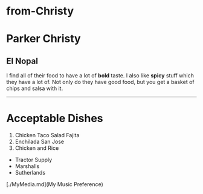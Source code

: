 # from-Christy

# Parker Christy
## El Nopal
I find all of their food to have a lot of **bold** taste. I also like **spicy** stuff which they have a lot of. Not only do they have good food, but you get a basket of chips and salsa with it. 

---

# Acceptable Dishes

1. Chicken Taco Salad Fajita
2. Enchilada San Jose
3. Chicken and Rice

* Tractor Supply
* Marshalls
* Sutherlands

[./MyMedia.md](My Music Preference)